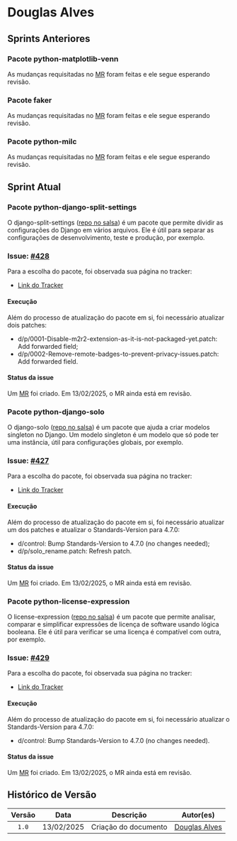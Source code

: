 # Douglas Alves

## Sprints Anteriores

### Pacote python-matplotlib-venn

As mudanças requisitadas no [MR](https://salsa.debian.org/python-team/packages/python-matplotlib-venn/-/merge_requests/1) foram feitas e ele segue esperando revisão.

### Pacote faker

As mudanças requisitadas no [MR](https://salsa.debian.org/python-team/packages/faker/-/merge_requests/4) foram feitas e ele segue esperando revisão.

### Pacote python-milc

As mudanças requisitadas no [MR](https://salsa.debian.org/python-team/packages/python-milc/-/merge_requests/1) foram feitas e ele segue esperando revisão.

## Sprint Atual

### Pacote  python-django-split-settings

O django-split-settings ([repo no salsa](https://salsa.debian.org/python-team/packages/python-django-split-settings)) é um pacote que permite dividir as configurações do Django em vários arquivos. Ele é útil para separar as configurações de desenvolvimento, teste e produção, por exemplo.

### Issue: [#428](https://salsa.debian.org/debian-brasil-team/docs/-/issues/428)

Para a escolha do pacote, foi observada sua página no tracker:

* [Link do Tracker](https://tracker.debian.org/pkg/python-django-split-settings)
 
#### Execução

Além do processo de atualização do pacote em si, foi necessário atualizar dois patches:

* d/p/0001-Disable-m2r2-extension-as-it-is-not-packaged-yet.patch: Add forwarded field;
* d/p/0002-Remove-remote-badges-to-prevent-privacy-issues.patch: Add forwarded field.

#### Status da issue

Um [MR](https://salsa.debian.org/python-team/packages/python-django-split-settings/-/merge_requests/1) foi criado. Em 13/02/2025, o MR ainda está em revisão.

### Pacote python-django-solo

O django-solo ([repo no salsa](https://salsa.debian.org/python-team/packages/python-django-solo)) é um pacote que ajuda a criar modelos singleton no Django. Um modelo singleton é um modelo que só pode ter uma instância, útil para configurações globais, por exemplo.

### Issue: [#427](https://salsa.debian.org/debian-brasil-team/docs/-/issues/427)

Para a escolha do pacote, foi observada sua página no tracker:

* [Link do Tracker](https://tracker.debian.org/pkg/python-django-solo)
 
#### Execução

Além do processo de atualização do pacote em si, foi necessário atualizar um dos patches e atualizar o Standards-Version para 4.7.0:

* d/control: Bump Standards-Version to 4.7.0 (no changes needed);
* d/p/solo_rename.patch: Refresh patch.

#### Status da issue

Um [MR](https://salsa.debian.org/python-team/packages/python-django-solo/-/merge_requests/1) foi criado. Em 13/02/2025, o MR ainda está em revisão.

### Pacote  python-license-expression

O license-expression ([repo no salsa](https://salsa.debian.org/python-team/packages/python-license-expression/-/tree/debian/latest)) é um pacote que permite analisar, comparar e simplificar expressões de licença de software usando lógica booleana. Ele é útil para verificar se uma licença é compatível com outra, por exemplo.

### Issue: [#429](https://salsa.debian.org/debian-brasil-team/docs/-/issues/429)

Para a escolha do pacote, foi observada sua página no tracker:

* [Link do Tracker](https://tracker.debian.org/pkg/python-license-expression)
 
#### Execução

Além do processo de atualização do pacote em si, foi necessário atualizar o Standards-Version para 4.7.0:

* d/control: Bump Standards-Version to 4.7.0 (no changes needed).

#### Status da issue

Um [MR](https://salsa.debian.org/python-team/packages/python-license-expression/-/merge_requests/1) foi criado. Em 13/02/2025, o MR ainda está em revisão.

## Histórico de Versão

| Versão |    Data    |         Descrição          |  Autor(es)  |
| :----: | :--------: | :------------------------: | :---------: |
| `1.0`  | 13/02/2025 | Criação do documento | [Douglas Alves](https://github.com/dougAlvs) |
